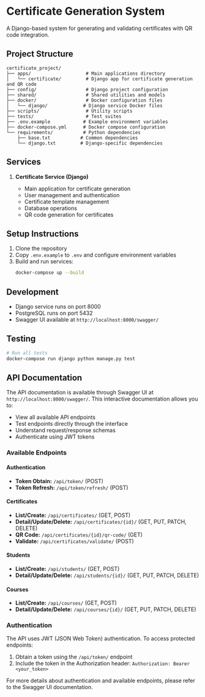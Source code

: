 # Certificate Generation System

A Django-based system for generating and validating certificates with QR code integration.

## Project Structure

```
certificate_project/
├── apps/                    # Main applications directory
│   └── certificate/         # Django app for certificate generation and QR code
├── config/                  # Django project configuration
├── shared/                  # Shared utilities and models
├── docker/                  # Docker configuration files
│   └── django/             # Django service Docker files
├── scripts/                 # Utility scripts
├── tests/                   # Test suites
├── .env.example            # Example environment variables
├── docker-compose.yml      # Docker compose configuration
└── requirements/           # Python dependencies
    ├── base.txt           # Common dependencies
    └── django.txt         # Django-specific dependencies
```

## Services

1. **Certificate Service (Django)**

   - Main application for certificate generation
   - User management and authentication
   - Certificate template management
   - Database operations
   - QR code generation for certificates

## Setup Instructions

1. Clone the repository
2. Copy `.env.example` to `.env` and configure environment variables
3. Build and run services:
   ```bash
   docker-compose up --build
   ```

## Development

- Django service runs on port 8000
- PostgreSQL runs on port 5432
- Swagger UI available at `http://localhost:8000/swagger/`

## Testing

```bash
# Run all tests
docker-compose run django python manage.py test
```

## API Documentation

The API documentation is available through Swagger UI at `http://localhost:8000/swagger/`. This interactive documentation allows you to:

- View all available API endpoints
- Test endpoints directly through the interface
- Understand request/response schemas
- Authenticate using JWT tokens

### Available Endpoints

#### Authentication

- **Token Obtain:** `/api/token/` (POST)
- **Token Refresh:** `/api/token/refresh/` (POST)

#### Certificates

- **List/Create:** `/api/certificates/` (GET, POST)
- **Detail/Update/Delete:** `/api/certificates/{id}/` (GET, PUT, PATCH, DELETE)
- **QR Code:** `/api/certificates/{id}/qr-code/` (GET)
- **Validate:** `/api/certificates/validate/` (POST)

#### Students

- **List/Create:** `/api/students/` (GET, POST)
- **Detail/Update/Delete:** `/api/students/{id}/` (GET, PUT, PATCH, DELETE)

#### Courses

- **List/Create:** `/api/courses/` (GET, POST)
- **Detail/Update/Delete:** `/api/courses/{id}/` (GET, PUT, PATCH, DELETE)

### Authentication

The API uses JWT (JSON Web Token) authentication. To access protected endpoints:

1. Obtain a token using the `/api/token/` endpoint
2. Include the token in the Authorization header: `Authorization: Bearer <your_token>`

For more details about authentication and available endpoints, please refer to the Swagger UI documentation.
